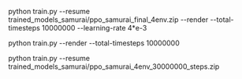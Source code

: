 





python train.py --resume trained_models_samurai/ppo_samurai_final_4env.zip --render --total-timesteps 10000000  --learning-rate 4*e-3



python train.py --render --total-timesteps 10000000




python train.py --resume trained_models_samurai/ppo_samurai_4env_30000000_steps.zip